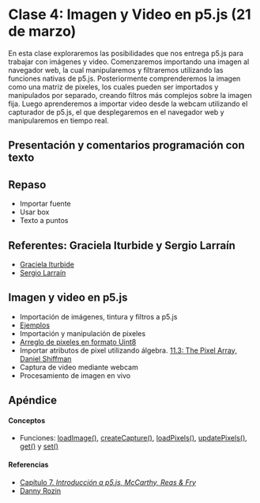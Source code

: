 # Clase 4: Imagen y Video en p5.js (21 de marzo)
En esta clase exploraremos las posibilidades que nos entrega p5.js para trabajar con imágenes y video. Comenzaremos importando una imagen al navegador web, la cual manipularemos y filtraremos utilizando las funciones nativas de p5.js. Posteriormente comprenderemos la imagen como una matriz de pixeles, los cuales pueden ser importados y manipulados por separado, creando filtros más complejos sobre la imagen fija. Luego aprenderemos a importar video desde la webcam utilizando el capturador de p5.js, el que desplegaremos en el navegador web y manipularemos en tiempo real.
## Presentación y comentarios programación con texto
## Repaso
- Importar fuente
- Usar box
- Texto a puntos
## Referentes: Graciela Iturbide y Sergio Larraín
- [Graciela Iturbide](https://es.wikipedia.org/wiki/Graciela_Iturbide)
- [Sergio Larraín](https://es.wikipedia.org/wiki/Sergio_Larra%C3%ADn)
## Imagen y video en p5.js
- Importación de imágenes, tintura y filtros a p5.js
- [Ejemplos](https://github.com/guillemontecinos/programacion_creativa_p5js/tree/master/clases/clase_4/clase_4_ejemplos)
- Importación y manipulación de pixeles
- [Arreglo de pixeles en formato Uint8](https://developer.mozilla.org/en-US/docs/Web/JavaScript/Reference/Global_Objects/Uint8ClampedArray)
- Importar atributos de pixel utilizando álgebra. [11.3: The Pixel Array, Daniel Shiffman](https://www.youtube.com/watch?v=nMUMZ5YRxHI)
- Captura de video mediante webcam
- Procesamiento de imagen en vivo
## Apéndice
#### Conceptos
- Funciones: [loadImage()](https://p5js.org/es/reference/#/p5/loadImage), [createCapture()](https://p5js.org/es/reference/#/p5/createCapture), [loadPixels()](https://p5js.org/es/reference/#/p5/loadPixels), [updatePixels()](https://p5js.org/es/reference/#/p5/updatePixels), [get()](https://p5js.org/es/reference/#/p5/get) y [set()](https://p5js.org/es/reference/#/p5/set)
#### Referencias
- [Capítulo 7. *Introducción a p5.js, McCarthy, Reas & Fry*](https://github.com/processing/p5.js-getting-started-es/blob/master/v1.0.2.pdf)
- [Danny Rozin](https://github.com/dannyrozin/PXP-week-5)
